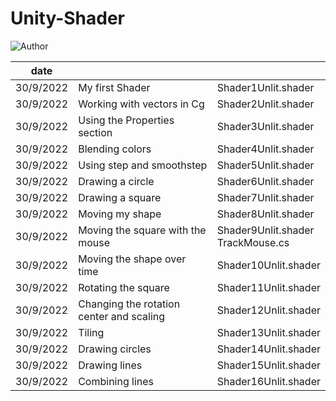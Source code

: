 # Unity-Shader
![Author](https://img.shields.io/badge/Author-ZengBc-da282a)

| date      |                                          |                                        |
| --------- | ---------------------------------------- | -------------------------------------- |
| 30/9/2022 | My first Shader                          | Shader1Unlit.shader                    |
| 30/9/2022 | Working with vectors in Cg               | Shader2Unlit.shader                    |
| 30/9/2022 | Using the Properties section             | Shader3Unlit.shader                    |
| 30/9/2022 | Blending colors                          | Shader4Unlit.shader                    |
| 30/9/2022 | Using step and smoothstep                | Shader5Unlit.shader                    |
| 30/9/2022 | Drawing a circle                         | Shader6Unlit.shader                    |
| 30/9/2022 | Drawing a square                         | Shader7Unlit.shader                    |
| 30/9/2022 | Moving my shape                          | Shader8Unlit.shader                    |
| 30/9/2022 | Moving the square with the mouse         | Shader9Unlit.shader<br />TrackMouse.cs |
| 30/9/2022 | Moving the shape over time               | Shader10Unlit.shader                   |
| 30/9/2022 | Rotating the square                      | Shader11Unlit.shader                   |
| 30/9/2022 | Changing the rotation center and scaling | Shader12Unlit.shader                   |
| 30/9/2022 | Tiling                                   | Shader13Unlit.shader                   |
| 30/9/2022 | Drawing circles                          | Shader14Unlit.shader                   |
| 30/9/2022 | Drawing lines                            | Shader15Unlit.shader                   |
| 30/9/2022 | Combining lines                          | Shader16Unlit.shader                   |

